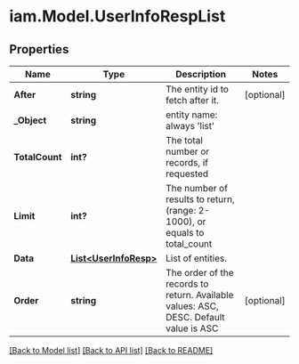 # iam.Model.UserInfoRespList
## Properties

Name | Type | Description | Notes
------------ | ------------- | ------------- | -------------
**After** | **string** | The entity id to fetch after it. | [optional] 
**_Object** | **string** | entity name: always &#39;list&#39; | 
**TotalCount** | **int?** | The total number or records, if requested  | 
**Limit** | **int?** | The number of results to return, (range: 2-1000), or equals to total_count | 
**Data** | [**List&lt;UserInfoResp&gt;**](UserInfoResp.md) | List of entities. | 
**Order** | **string** | The order of the records to return. Available values: ASC, DESC. Default value is ASC | [optional] 

[[Back to Model list]](../README.md#documentation-for-models) [[Back to API list]](../README.md#documentation-for-api-endpoints) [[Back to README]](../README.md)

